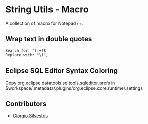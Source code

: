 # String Utils - Macro

A collection of macro for Notepad++.

## Wrap text in double quotes

```
Search for: ^(.+)$
Replace with: "\1",
```

## Eclipse SQL Editor Syntax Coloring

Copy org.eclipse.datatools.sqltools.sqleditor.prefs in $workspace/.metadata/.plugins/org.eclipse.core.runtime/.settings

## Contributors

* [Giorgio Silvestris](https://github.com/giosil)

